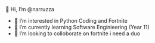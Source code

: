 👋 Hi, I’m @narruzza

- 👀 I’m interested in Python Coding and Fortnite
- 🌱 I’m currently learning Software Enginieering (Year 11)
- 💞️ I’m looking to colloborate on fortnite i need a duo
